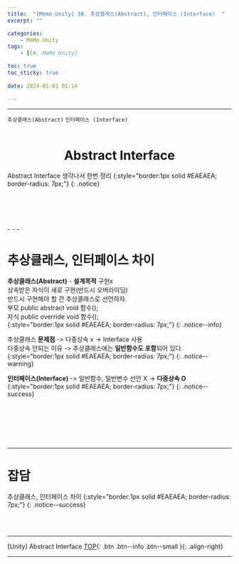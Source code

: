 ```yaml
---
title:  "[Memo-Unity] 30. 추상클래스(Abstract), 인터페이스 (Interface)  "
excerpt: ""

categories:
    - MeMo Unity
tags:
    - [C#, MeMo Unity]

toc: true
toc_sticky: true
 
date: 2024-01-01 01:14

---
```

- - -

`추상클래스(Abstract)` `인터페이스 (Interface)` 
<BR><BR>

<center><H1>  Abstract Interface  </H1></center>
Abstract Interface 생각나서 한번 정리  
{:style="border:1px solid #EAEAEA; border-radius: 7px;"}
{: .notice} 
<br><br><br><br><br><br>
- - - 


# 추상클래스, 인터페이스 차이

**추상클래스(Abstract)** - **설계목적** 구현x  
상속받은 자식이 새로 구현(반드시 오버라이딩)  
반드시 구현해야 할 건 추상클래스로 선언하자.  
부모 public abstract void 함수();  
자식 public override void 함수();  
{:style="border:1px solid #EAEAEA; border-radius: 7px;"}
{: .notice--info} 

추상클래스 **문제점**  -> 다중상속 x -> Interface 사용  
다중상속 안되는 이유 -> 추상클래스에는 **일반함수도 포함**되어 있다.  
{:style="border:1px solid #EAEAEA; border-radius: 7px;"}
{: .notice--warning} 

**인터페이스(Interface)** -> 일반함수, 일반변수 선언 X -> **다중상속 O**  
{:style="border:1px solid #EAEAEA; border-radius: 7px;"}
{: .notice--success} 

<br><br><br><br><br>
- - - 

# 잡담
추상클래스, 인터페이스 차이 
{:style="border:1px solid #EAEAEA; border-radius: 7px;"}
{: .notice--success}  

<br><br>
- - - 

[Unity] Abstract Interface
[TOP](#){: .btn .btn--info .btn--small }{: .align-right}
<br>
- - -
